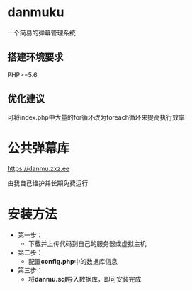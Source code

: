 # danmuku
一个简易的弹幕管理系统

## 搭建环境要求
PHP>=5.6
## 优化建议
可将index.php中大量的for循环改为foreach循环来提高执行效率

# 公共弹幕库

https://danmu.zxz.ee

由我自己维护并长期免费运行



# 安装方法
 - 第一步：
    - 下载并上传代码到自己的服务器或虚拟主机
 - 第二步：
    - 配置**config.php**中的数据库信息
 - 第三步：
    - 将**danmu.sql**导入数据库，即可安装完成
